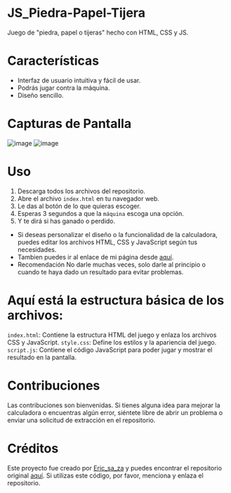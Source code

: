 # JS_Piedra-Papel-Tijera
Juego de "piedra, papel o tijeras" hecho con HTML, CSS y JS.

# Características
- Interfaz de usuario intuitiva y fácil de usar.
- Podrás jugar contra la máquina.
- Diseño sencillo.

# Capturas de Pantalla
![image](https://github.com/ericsaza/JS_Piedra-Papel-Tijera/assets/94136968/6d48a8f6-b1e9-424d-8857-40a6ddb157c0)
![image](https://github.com/ericsaza/JS_Piedra-Papel-Tijera/assets/94136968/0f97c177-9c87-411a-8762-9a0ec596fc00)


# Uso
1. Descarga todos los archivos del repositorio.
2. Abre el archivo `index.html` en tu navegador web.
3. Le das al botón de lo que quieras escoger.
4. Esperas 3 segundos a que la `máquina` escoga una opción.
5. Y te dirá si has ganado o perdido.
- Si deseas personalizar el diseño o la funcionalidad de la calculadora, puedes editar los archivos HTML, CSS y JavaScript según tus necesidades.
- Tambien puedes ir al enlace de mi página desde [aquí](https://ericsaza.github.io/JS_Piedra-Papel-Tijera/).
- Recomendación No darle muchas veces, solo darle al principio o cuando te haya dado un resultado para evitar problemas.

# Aquí está la estructura básica de los archivos:
`index.html`: Contiene la estructura HTML del juego y enlaza los archivos CSS y JavaScript.
`style.css`: Define los estilos y la apariencia del juego.
`script.js`: Contiene el código JavaScript para poder jugar y mostrar el resultado en la pantalla.

# Contribuciones
Las contribuciones son bienvenidas. Si tienes alguna idea para mejorar la calculadora o encuentras algún error, siéntete libre de abrir un problema o enviar una solicitud de extracción en el repositorio.

# Créditos
Este proyecto fue creado por [Eric_sa_za](https://www.linkedin.com/in/eric-salado-zafra/) y puedes encontrar el repositorio original [aquí](https://github.com/ericsaza).
Si utilizas este código, por favor, menciona y enlaza el repositorio.

